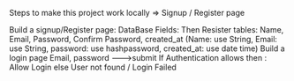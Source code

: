 
Steps to make this project work locally => Signup / Register page

Build a signup/Register page:
DataBase Fields:
Then Resister tables: Name, Email, Password, Confirm Password, created_at (Name: use String, Email: use String, password: use hashpassword, created_at: use date time)
Build a login page
Email, password --->submit
If Authentication allows then : Allow Login else User not found / Login Failed